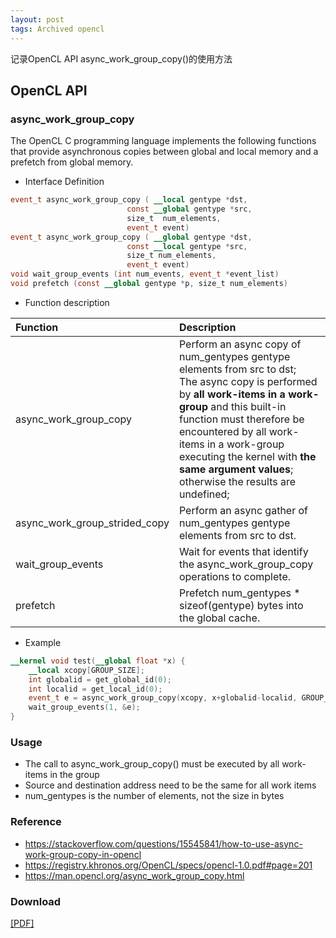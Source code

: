 ```yaml
---
layout: post
tags: Archived opencl
---
```


记录OpenCL API async_work_group_copy()的使用方法

## OpenCL API

### async_work_group_copy

The OpenCL C programming language implements the following functions that provide asynchronous copies between global and local memory and a prefetch from global memory.

- Interface Definition

```OpenCL
event_t async_work_group_copy ( __local gentype *dst,
                          const __global gentype *src,
                          size_t  num_elements,
                          event_t event)
event_t async_work_group_copy ( __global gentype *dst,
                          const __local gentype *src,
                          size_t num_elements,
                          event_t event)
void wait_group_events (int num_events, event_t *event_list)
void prefetch (const __global gentype *p, size_t num_elements)
```

- Function description

|Function |Description|
|:--------|:----------|
| async_work_group_copy | Perform an async copy of num_gentypes gentype elements from src to dst; </br> The async copy is performed by **all work-items in a work-group** and this built-in function must therefore be encountered by all work-items in a work-group executing the kernel with **the same argument values**; </br> otherwise the results are undefined; |
|async_work_group_strided_copy|Perform an async gather of num_gentypes gentype elements from src to dst.|
|wait_group_events|Wait for events that identify the async_work_group_copy operations to complete.|
|prefetch|Prefetch num_gentypes * sizeof(gentype) bytes into the global cache.|

- Example

```OpenCL
__kernel void test(__global float *x) {
    __local xcopy[GROUP_SIZE];
    int globalid = get_global_id(0);
    int localid = get_local_id(0);
    event_t e = async_work_group_copy(xcopy, x+globalid-localid, GROUP_SIZE, 0);
    wait_group_events(1, &e);   
}
```

### Usage

- The call to async_work_group_copy() must be executed by all work-items in the group
- Source and destination address need to be the same for all work items
- num_gentypes is the number of elements, not the size in bytes

### Reference

- <https://stackoverflow.com/questions/15545841/how-to-use-async-work-group-copy-in-opencl>
- <https://registry.khronos.org/OpenCL/specs/opencl-1.0.pdf#page=201>
- <https://man.opencl.org/async_work_group_copy.html>

### Download

[[PDF]](/assets/OpenCL_Note.pdf)
